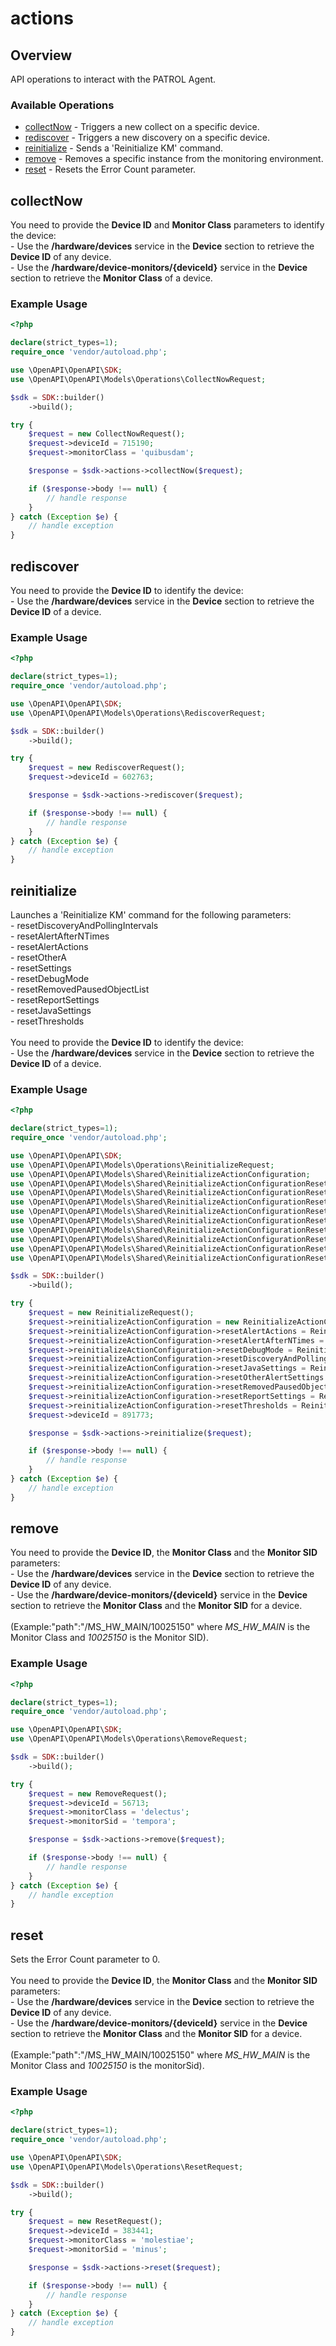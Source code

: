 # actions

## Overview

API operations to interact with the PATROL Agent.

### Available Operations

* [collectNow](#collectnow) - Triggers a new collect on a specific device.
* [rediscover](#rediscover) - Triggers a new discovery on a specific device.
* [reinitialize](#reinitialize) - Sends a 'Reinitialize KM' command.
* [remove](#remove) - Removes a specific instance from the monitoring environment.
* [reset](#reset) - Resets the Error Count parameter.

## collectNow

You need to provide the <b>Device ID</b> and <b>Monitor Class</b> parameters to identify the device:<br>- Use the <b>/hardware/devices</b> service in the <b>Device</b> section to retrieve the <b>Device ID</b> of any device.<br>- Use the <b>/hardware/device-monitors/{deviceId}</b> service in the <b>Device</b> section to retrieve the <b>Monitor Class</b> of a device.

### Example Usage

```php
<?php

declare(strict_types=1);
require_once 'vendor/autoload.php';

use \OpenAPI\OpenAPI\SDK;
use \OpenAPI\OpenAPI\Models\Operations\CollectNowRequest;

$sdk = SDK::builder()
    ->build();

try {
    $request = new CollectNowRequest();
    $request->deviceId = 715190;
    $request->monitorClass = 'quibusdam';

    $response = $sdk->actions->collectNow($request);

    if ($response->body !== null) {
        // handle response
    }
} catch (Exception $e) {
    // handle exception
}
```

## rediscover

You need to provide the <b>Device ID</b> to identify the device:<br>- Use the <b>/hardware/devices</b> service in the <b>Device</b> section to retrieve the <b>Device ID</b> of a device.

### Example Usage

```php
<?php

declare(strict_types=1);
require_once 'vendor/autoload.php';

use \OpenAPI\OpenAPI\SDK;
use \OpenAPI\OpenAPI\Models\Operations\RediscoverRequest;

$sdk = SDK::builder()
    ->build();

try {
    $request = new RediscoverRequest();
    $request->deviceId = 602763;

    $response = $sdk->actions->rediscover($request);

    if ($response->body !== null) {
        // handle response
    }
} catch (Exception $e) {
    // handle exception
}
```

## reinitialize

Launches a 'Reinitialize KM' command for the following parameters:<br>- resetDiscoveryAndPollingIntervals<br>- resetAlertAfterNTimes<br>- resetAlertActions<br>- resetOtherA<br>- resetSettings<br>- resetDebugMode<br>- resetRemovedPausedObjectList<br>- resetReportSettings<br>- resetJavaSettings<br>- resetThresholds<br><br>You need to provide the <b>Device ID</b> to identify the device:<br>- Use the <b>/hardware/devices</b> service in the <b>Device</b> section to retrieve the <b>Device ID</b> of a device.

### Example Usage

```php
<?php

declare(strict_types=1);
require_once 'vendor/autoload.php';

use \OpenAPI\OpenAPI\SDK;
use \OpenAPI\OpenAPI\Models\Operations\ReinitializeRequest;
use \OpenAPI\OpenAPI\Models\Shared\ReinitializeActionConfiguration;
use \OpenAPI\OpenAPI\Models\Shared\ReinitializeActionConfigurationResetAlertActionsEnum;
use \OpenAPI\OpenAPI\Models\Shared\ReinitializeActionConfigurationResetAlertAfterNTimesEnum;
use \OpenAPI\OpenAPI\Models\Shared\ReinitializeActionConfigurationResetDebugModeEnum;
use \OpenAPI\OpenAPI\Models\Shared\ReinitializeActionConfigurationResetDiscoveryAndPollingIntervalsEnum;
use \OpenAPI\OpenAPI\Models\Shared\ReinitializeActionConfigurationResetJavaSettingsEnum;
use \OpenAPI\OpenAPI\Models\Shared\ReinitializeActionConfigurationResetOtherAlertSettingsEnum;
use \OpenAPI\OpenAPI\Models\Shared\ReinitializeActionConfigurationResetRemovedPausedObjectListEnum;
use \OpenAPI\OpenAPI\Models\Shared\ReinitializeActionConfigurationResetReportSettingsEnum;
use \OpenAPI\OpenAPI\Models\Shared\ReinitializeActionConfigurationResetThresholdsEnum;

$sdk = SDK::builder()
    ->build();

try {
    $request = new ReinitializeRequest();
    $request->reinitializeActionConfiguration = new ReinitializeActionConfiguration();
    $request->reinitializeActionConfiguration->resetAlertActions = ReinitializeActionConfigurationResetAlertActionsEnum::ONE;
    $request->reinitializeActionConfiguration->resetAlertAfterNTimes = ReinitializeActionConfigurationResetAlertAfterNTimesEnum::ONE;
    $request->reinitializeActionConfiguration->resetDebugMode = ReinitializeActionConfigurationResetDebugModeEnum::ONE;
    $request->reinitializeActionConfiguration->resetDiscoveryAndPollingIntervals = ReinitializeActionConfigurationResetDiscoveryAndPollingIntervalsEnum::ZERO;
    $request->reinitializeActionConfiguration->resetJavaSettings = ReinitializeActionConfigurationResetJavaSettingsEnum::ONE;
    $request->reinitializeActionConfiguration->resetOtherAlertSettings = ReinitializeActionConfigurationResetOtherAlertSettingsEnum::ONE;
    $request->reinitializeActionConfiguration->resetRemovedPausedObjectList = ReinitializeActionConfigurationResetRemovedPausedObjectListEnum::ZERO;
    $request->reinitializeActionConfiguration->resetReportSettings = ReinitializeActionConfigurationResetReportSettingsEnum::ZERO;
    $request->reinitializeActionConfiguration->resetThresholds = ReinitializeActionConfigurationResetThresholdsEnum::ZERO;
    $request->deviceId = 891773;

    $response = $sdk->actions->reinitialize($request);

    if ($response->body !== null) {
        // handle response
    }
} catch (Exception $e) {
    // handle exception
}
```

## remove

You need to provide the <b>Device ID</b>, the <b>Monitor Class</b> and the <b>Monitor SID</b> parameters:<br>- Use the <b>/hardware/devices</b> service in the <b>Device</b> section to retrieve the <b>Device ID</b> of any device.<br>- Use the <b>/hardware/device-monitors/{deviceId}</b> service in the <b>Device</b> section to retrieve the <b>Monitor Class</b> and the <b>Monitor SID</b> for a device.<br><br>(Example:"path":"/MS_HW_MAIN/10025150" where <em>MS_HW_MAIN</em> is the Monitor Class and <em>10025150</em> is the Monitor SID).

### Example Usage

```php
<?php

declare(strict_types=1);
require_once 'vendor/autoload.php';

use \OpenAPI\OpenAPI\SDK;
use \OpenAPI\OpenAPI\Models\Operations\RemoveRequest;

$sdk = SDK::builder()
    ->build();

try {
    $request = new RemoveRequest();
    $request->deviceId = 56713;
    $request->monitorClass = 'delectus';
    $request->monitorSid = 'tempora';

    $response = $sdk->actions->remove($request);

    if ($response->body !== null) {
        // handle response
    }
} catch (Exception $e) {
    // handle exception
}
```

## reset

Sets the Error Count parameter to 0.<br><br>You need to provide the <b>Device ID</b>, the <b>Monitor Class</b> and the <b>Monitor SID</b> parameters:<br>- Use the <b>/hardware/devices</b> service in the <b>Device</b> section to retrieve the <b>Device ID</b> of any device.<br>- Use the <b>/hardware/device-monitors/{deviceId}</b> service in the <b>Device</b> section to retrieve the <b>Monitor Class</b> and the <b>Monitor SID</b> for a device.<br><br>(Example:"path":"/MS_HW_MAIN/10025150" where <em>MS_HW_MAIN</em> is the Monitor Class and <em>10025150</em> is the monitorSid).

### Example Usage

```php
<?php

declare(strict_types=1);
require_once 'vendor/autoload.php';

use \OpenAPI\OpenAPI\SDK;
use \OpenAPI\OpenAPI\Models\Operations\ResetRequest;

$sdk = SDK::builder()
    ->build();

try {
    $request = new ResetRequest();
    $request->deviceId = 383441;
    $request->monitorClass = 'molestiae';
    $request->monitorSid = 'minus';

    $response = $sdk->actions->reset($request);

    if ($response->body !== null) {
        // handle response
    }
} catch (Exception $e) {
    // handle exception
}
```

